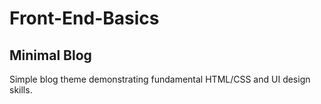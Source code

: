# Front-End-Basics
## Minimal Blog
Simple blog theme demonstrating fundamental HTML/CSS and UI design skills.
